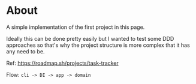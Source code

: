 # About

A simple implementation of the first project in this page.

Ideally this can be done pretty easily but I wanted to test some DDD approaches so
that's why the project structure is more complex that it has any need to be.

Ref: https://roadmap.sh/projects/task-tracker

Flow:
`cli -> DI -> app -> domain`